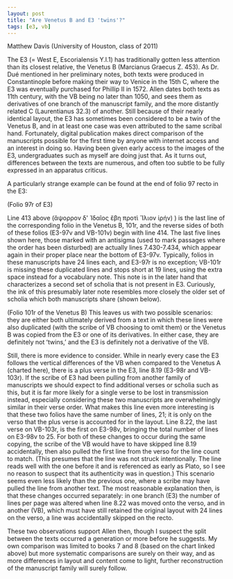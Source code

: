 ```yaml
---
layout: post
title: "Are Venetus B and E3 'twins'?"
tags: [e3, vb]
---
```


Matthew Davis (University of Houston, class of 2011)

The E3 (= West E, Escorialensis Y.I.1) has traditionally gotten less attention than its closest relative, the Venetus B (Marcianus Graecus Z. 453). As Dr. Dué mentioned in her preliminary notes, both texts were produced in Constantinople before making their way to Venice in the 15th C, where the E3 was eventually purchased for Phillip II in 1572. Allen dates both texts as 11th century, with the VB being no later than 1050, and sees them as derivatives of one branch of the manuscript family, and the more distantly related C (Laurentianus 32.3) of another. Still because of their nearly identical layout, the E3 has sometimes been considered to be a twin of the Venetus B, and in at least one case was even attributed to the same scribal hand. Fortunately, digital publication makes direct comparison of the manuscripts possible for the first time by anyone with internet access and an interest in doing so. Having been given early access to the images of the E3, undergraduates such as myself are doing just that. As it turns out, differences between the texts are numerous, and often too subtle to be fully expressed in an apparatus criticus.

A particularly strange example can be found at the end of folio 97 recto in the E3:


(Folio 97r of E3)

Line 413 above (ἄψορρον δ' Ἰδαῖος ἔβη προτὶ Ἴλιον ἱρήν) ) is the last line of the corresponding folio in the Venetus B, 101r, and the reverse sides of both of these folios (E3-97v and VB-101v) begin with line 414. The last five lines shown here, those marked with an antisigma (used to mark passages where the order has been disturbed) are actually lines 7.430-7.434, which appear again in their proper place near the bottom of E3-97v. Typically, folios in these manuscripts have 24 lines each, and E3-97r is no exception; VB-101r is missing these duplicated lines and stops short at 19 lines, using the extra space instead for a vocabulary note. This note is in the later hand that characterizes a second set of scholia that is not present in E3. Curiously, the ink of this presumably later note resembles more closely the older set of scholia which both manuscripts share (shown below).

(Folio 101r of the Venetus B)
This leaves us with two possible scenarios: they are either both ultimately derived from a text in which these lines were also duplicated (with the scribe of VB choosing to omit them) or the Venetus B was copied from the E3 or one of its derivatives. In either case, they are definitely not ʻtwins,ʼ and the E3 is definitely not a derivative of the VB.

Still, there is more evidence to consider. While in nearly every case the E3 follows the vertical differences of the VB when compared to the Venetus A (charted here), there is a plus verse in the E3, line 8.19 (E3-98r and VB-103r). If the scribe of E3 had been pulling from another family of manuscripts we should expect to find additional verses or scholia such as this, but it is far more likely for a single verse to be lost in transmission instead, especially considering these two manuscripts are overwhelmingly similar in their verse order. What makes this line even more interesting is that these two folios have the same number of lines, 21; it is only on the verso that the plus verse is accounted for in the layout. Line 8.22, the last verse on VB-103r, is the first on E3-98v, bringing the total number of lines on E3-98v to 25. For both of these changes to occur during the same copying, the scribe of the VB would have to have skipped line 8.19 accidentally, then also pulled the first line from the verso for the line count to match. (This presumes that the line was not struck intentionally. The line reads well with the one before it and is referenced as early as Plato, so I see no reason to suspect that its authenticity was in question.) This scenario seems even less likely than the previous one, where a scribe may have pulled the line from another text. The most reasonable explanation then, is that these changes occurred separately: in one branch (E3) the number of lines per page was altered when line 8.22 was moved onto the verso, and in another (VB), which must have still retained the original layout with 24 lines on the verso, a line was accidentally skipped on the recto.

These two observations support Allen then, though I suspect the split between the texts occurred a generation or more before he suggests. My own comparison was limited to books 7 and 8 (based on the chart linked above) but more systematic comparisons are surely on their way, and as more differences in layout and content come to light, further reconstruction of the manuscript family will surely follow.
